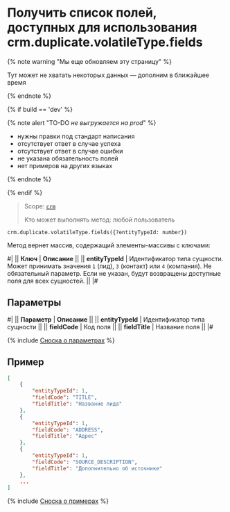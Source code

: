 # Получить список полей, доступных для использования crm.duplicate.volatileType.fields

{% note warning "Мы еще обновляем эту страницу" %}

Тут может не хватать некоторых данных — дополним в ближайшее время

{% endnote %}

{% if build == 'dev' %}

{% note alert "TO-DO _не выгружается на prod_" %}

- нужны правки под стандарт написания
- отсутствует ответ в случае успеха
- отсутствует ответ в случае ошибки
- не указана обязательность полей
- нет примеров на других языках
  
{% endnote %}

{% endif %}

> Scope: [`crm`](../../../scopes/permissions.md)
>
> Кто может выполнять метод: любой пользователь

```http
crm.duplicate.volatileType.fields({?entityTypeId: number})
```

Метод вернет массив, содержащий элементы-массивы с ключами:

#|
|| **Ключ** | **Описание** ||
|| **entityTypeId**
| Идентификатор типа сущности. Может принимать значения `1` (лид), `3` (контакт) или `4` (компания). Не обязательный параметр. Если не указан, будут возвращены доступные поля для всех сущностей. ||
|#

## Параметры

#|
|| **Параметр** | **Описание** ||
|| **entityTypeId** | Идентификатор типа сущности ||
|| **fieldCode** | Код поля ||
|| **fieldTitle** | Название поля ||
|#

{% include [Сноска о параметрах](../../../../_includes/required.md) %}

## Пример

```json
[
    {
        "entityTypeId": 1,
        "fieldCode": "TITLE",
        "fieldTitle": "Название лида"
    },
    {
        "entityTypeId": 1,
        "fieldCode": "ADDRESS",
        "fieldTitle": "Адрес"
    },
    {
        "entityTypeId": 1,
        "fieldCode": "SOURCE_DESCRIPTION",
        "fieldTitle": "Дополнительно об источнике"
    },
    ...
]
```

{% include [Сноска о примерах](../../../../_includes/examples.md) %}
